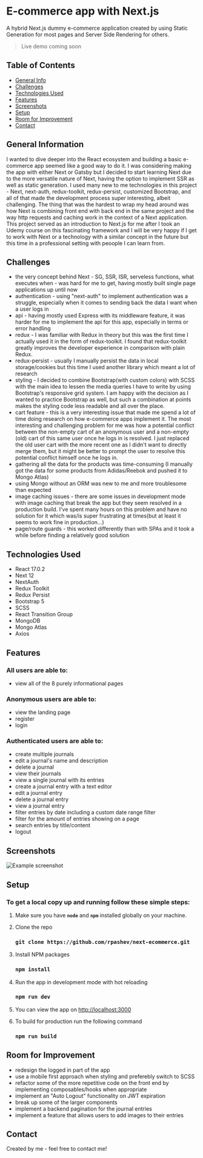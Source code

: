 # E-commerce app with Next.js
A hybrid Next.js dummy e-commerce application created by using Static Generation for most pages and Server Side Rendering for others.
  
> Live demo coming soon

## Table of Contents
* [General Info](#general-information)
* [Challenges](#challenges)
* [Technologies Used](#technologies-used)
* [Features](#features)
* [Screenshots](#screenshots)
* [Setup](#setup)
* [Room for Improvement](#room-for-improvement)
* [Contact](#contact)


## General Information
I wanted to dive deeper into the React ecosystem and building a basic e-commerce app seemed like a good way to do it. I was considering making the app with either Next or Gatsby but I decided to start learning Next due to the more versatile nature of Next, having the option to implement SSR as well as static generation. I used many new to me technologies in this project - Next, next-auth, redux-toolkit, redux-persist, customized Bootstrap, and all of that made the development process super interesting, albeit challenging. The thing that was the hardest to wrap my head around was how Next is combining front end with back end in the same project and the way http requests and caching work in the context of a Next application. This project served as an introduction to Next.js for me after I took an Udemy course on this fascinating framework and I will be very happy if I get to work with Next or a technology with a similar concept in the future but this time in a professional setting with peoople I can learn from.


## Challenges
- the very concept behind Next - SG, SSR, ISR, serveless functions, what executes when - was hard for me to get, having mostly built single page applications up until now
- authentication - using "next-auth" to implement authentication was a struggle, especially when it comes to sending back the data I want when a user logs in
- api - having mostly used Express with its middleware feature, it was harder for me to implement the api for this app, especially in terms or error handling
- redux - I was familiar with Redux in theory but this was the first time I actually used it in the form of redux-toolkit. I found that redux-toolkit greatly improves the developer experience in comparison with plain Redux.
- redux-persist - usually I manually persist the data in local storage/cookies but this time I used another library which meant a lot of research
- styling - I decided to combine Bootstrap(with custom colors) with SCSS with the main idea to lessen the media queries I have to write by using Bootstrap's responsive grid system. I am happy with the decision as I wanted to practice Bootstrap as well, but such a combination at points makes the styling code less readable and all over the place.
- cart feature - this is a very interesting issue that made me spend a lot of time doing research on how e-commerce apps implement it. The most interesting and challenging problem for me was how a potential conflict between the non-empty cart of an anonymous user and a non-empty (old) cart of this same user once he logs in is resolved. I just replaced the old user cart with the more recent one as I didn't want to directly merge them, but it might be better to prompt the user to resolve this potential conflict himself once he logs in.
- gathering all the data for the products was time-consuming (I manually got the data for some products from Adidas/Reebok and pushed it to Mongo Atlas)
- using Mongo without an ORM was new to me and more troublesome than expected
- image caching issues - there are some issues in development mode with image caching that break the app but they seem resolved in a production build. I've spent many hours on this problem and have no solution for it which was/is super frustrating at times(but at least it seems to work fine in production...)
- page/route guards - this worked differently than with SPAs and it took a while before finding a relatively good solution


## Technologies Used  
- React 17.0.2
- Next 12
- NextAuth
- Redux Toolkit
- Redux Persist
- Bootstrap 5
- SCSS
- React Transition Group
- MongoDB
- Mongo Atlas
- Axios  


## Features
### All users are able to:
- view all of the 8 purely informational pages

### Anonymous users are able to:
- view the landing page
- register
- login

### Authenticated users are able to:
- create multiple journals
- edit a journal's name and description
- delete a journal
- view their journals
- view a single journal with its entries
- create a journal entry with a text editor
- edit a journal entry
- delete a journal entry
- view a journal entry
- filter entries by date including a custom date range filter
- filter for the amount of entries showing on a page
- search entries by title/content
- logout


## Screenshots
![Example screenshot](./img/screenshot.png)


## Setup
### To get a local copy up and running follow these simple steps:

1. Make sure you have **`node`** and **`npm`** installed globally on your machine.  

3. Clone the repo  
    ### `git clone https://github.com/rpashev/next-ecommerce.git`  

3. Install NPM packages  
    ### `npm install`    
  
4. Run the app in development mode with hot reloading  
    ### `npm run dev`  

5. You can view the app on [http://localhost:3000](http://localhost:3000)  
 
7. To build for production run the following command  
    ### `npm run build`


## Room for Improvement
- redesign the logged in part of the app 
- use a mobile first approach when styling and preferebly switch to SCSS
- refactor some of the more repetitive code on the front end by implementing composables/hooks when appropriate
- implement an "Auto Logout" functionality on JWT expiration
- break up some of the larger components
- implement a backend pagination for the journal entries
- implement a feature that allows users to add images to their entries


## Contact
Created by me - feel free to contact me!
